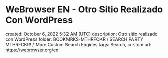 # WeBrowser EN - Otro Sitio Realizado Con WordPress

created: October 6, 2022 5:32 AM (UTC)
description: Otro sitio realizado con WordPress
folder: BOOKMRKS-MTHRFCKR / SEARCH PARTY MTHRFCKR! / More Custom Search Engines
tags: Search, custom
url: https://webrowser.org/en